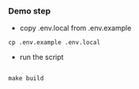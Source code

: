 ### Demo step

- copy .env.local from .env.example

```
cp .env.example .env.local

```

- run the script

```

make build

```
